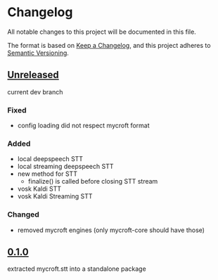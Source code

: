 # Changelog

All notable changes to this project will be documented in this file.

The format is based on [Keep a Changelog](https://keepachangelog.com/en/1.0.0/),
and this project adheres to [Semantic Versioning](https://semver.org/spec/v2.0.0.html).

## [Unreleased]

current dev branch

### Fixed

- config loading did not respect mycroft format

### Added

- local deepspeech STT
- local streaming deepspeech STT
- new method for STT
    - finalize() is called before closing STT stream
- vosk Kaldi STT
- vosk Kaldi Streaming STT

    
### Changed

- removed mycroft engines (only mycroft-core should have those)

## [0.1.0]

extracted mycroft.stt into a standalone package

[unreleased]: https://github.com/JarbasAl/speech2text/tree/dev
[0.1.0]: https://github.com/JarbasAl/speech2text/tree/0.1.0
